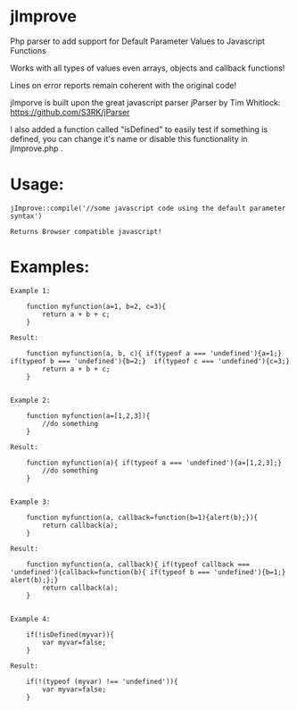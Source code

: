 # jImprove
Php parser to add support for Default Parameter Values to Javascript Functions

Works with all types of values even arrays, objects and callback functions!

Lines on error reports remain coherent with the original code!

jImporve is built upon the great javascript parser jParser by Tim Whitlock: https://github.com/S3RK/jParser

I also added a function called "isDefined" to easily test if something is defined, you can change it's name or disable this functionality in jImprove.php .

Usage:
=====
	
	jImprove::compile('//some javascript code using the default parameter syntax')
	
	Returns Browser compatible javascript!
	
Examples:
=========
	
	Example 1: 
		
		function myfunction(a=1, b=2, c=3){
			return a + b + c;
		}
	
	Result:
	
		function myfunction(a, b, c){ if(typeof a === 'undefined'){a=1;}  if(typeof b === 'undefined'){b=2;}  if(typeof c === 'undefined'){c=3;} 
			return a + b + c;
		}
		
	
	Example 2: 
		
		function myfunction(a=[1,2,3]){
			//do something
		}
	
	Result:
	
		function myfunction(a){ if(typeof a === 'undefined'){a=[1,2,3];} 
			//do something
		}
	
	
	Example 3: 
		
		function myfunction(a, callback=function(b=1){alert(b);}){
			return callback(a);
		}
	
	Result:
	
		function myfunction(a, callback){ if(typeof callback === 'undefined'){callback=function(b){ if(typeof b === 'undefined'){b=1;} alert(b);};} 
			return callback(a);
		}
	
	
	Example 4: 
	
		if(!isDefined(myvar)){
			var myvar=false;
		}
	
	Result:
	
		if(!(typeof (myvar) !== 'undefined')){
			var myvar=false;
		}
		
